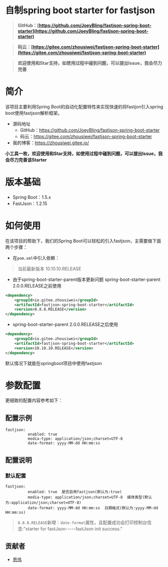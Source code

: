 # 自制spring boot starter for fastjson

> **GitHub：[https://github.com/JoeyBling/fastjson-spring-boot-starter](https://github.com/JoeyBling/fastjson-spring-boot-starter)**

> **码云：[https://gitee.com/zhousiwei/fastjson-spring-boot-starter](https://gitee.com/zhousiwei/fastjson-spring-boot-starter)**

> **欢迎使用和Star支持，如使用过程中碰到问题，可以提出Issue，我会尽力完善**

# 简介

该项目主要利用Spring Boot的自动化配置特性来实现快速的将fastjon引入spring boot使用fastjson解析框架。

- 源码地址
  - GitHub：<a href="https://github.com/JoeyBling/fastjson-spring-boot-starter" target="_blank">https://github.com/JoeyBling/fastjson-spring-boot-starter</a>
  - 码云：<a href="https://gitee.com/zhousiwei/fastjson-spring-boot-starter" target="_blank">https://gitee.com/zhousiwei/fastjson-spring-boot-starter</a>
- 我的博客：<a href="https://zhousiwei.gitee.io/" target="_blank">https://zhousiwei.gitee.io/</a>

**小工具一枚，欢迎使用和Star支持，如使用过程中碰到问题，可以提出Issue，我会尽力完善该Starter**

# 版本基础

- Spring Boot：1.5.x
- FastJson：1.2.15

# 如何使用

在该项目的帮助下，我们的Spring Boot可以轻松的引入fastjson，主需要做下面两个步骤：

- 在`pom.xml`中引入依赖：

> 当前最新版本 10.10.10.RELEASE

- 由于spring-boot-starter-parent版本更新问题 
spring-boot-starter-parent 2.0.0.RELEASE之前使用

```xml
<dependency>
	<groupId>io.gitee.zhousiwei</groupId>
	<artifactId>fastjson-spring-boot-starter</artifactId>
	<version>8.8.8.RELEASE</version>
</dependency>
```
- spring-boot-starter-parent 2.0.0.RELEASE之后使用

```xml
<dependency>
	<groupId>io.gitee.zhousiwei</groupId>
	<artifactId>fastjson-spring-boot-starter</artifactId>
	<version>10.10.10.RELEASE</version>
</dependency>
```

默认情况下就能在springboot项目中使用fastjson

# 参数配置

更细致的配置内容参考如下：

## 配置示例

```properties
fastjson:
          enabled: true
          media-type: application/json;charset=UTF-8
          date-format: yyyy-MM-dd HH:mm:ss
```

## 配置说明

### 默认配置
```properties
fastjson:
          enabled: true  是否启用fastjson(默认为:true)
          media-type: application/json;charset=UTF-8  媒体类型(默认为:application/json;charset=UTF-8)
          date-format: yyyy-MM-dd HH:mm:ss  日期格式(默认为:yyyy-MM-dd HH:mm:ss)
```

> `8.8.8.RELEASE`新增：`date-format`属性，且配置成功会打印控制台信息:"starter for fastJson-----fastJson init success."

## 贡献者

- <a href="https://github.com/JoeyBling" target="_blank">思伟</a>
